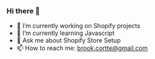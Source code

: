 ### Hi there 👋

- 🔭 I’m currently working on Shopify projects
- 🌱 I’m currently learning Javascript
- 💬 Ask me about Shopify Store Setup
- 📫 How to reach me: brook.cortte@gmail.com
